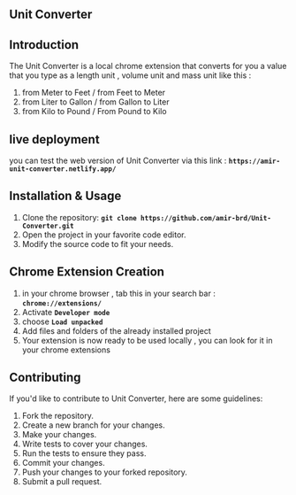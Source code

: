## **Unit Converter**

## **Introduction**
The Unit Converter is a local chrome extension that converts for you a value that you type as a length unit , volume unit and mass unit like this : 
1. from Meter to Feet / from Feet to Meter
2. from Liter to Gallon / from Gallon to Liter
3. from Kilo to Pound / From Pound to Kilo

## **live deployment**
you can test the web version of Unit Converter via this link : **`https://amir-unit-converter.netlify.app/`**

## **Installation & Usage**
1. Clone the repository: **`git clone https://github.com/amir-brd/Unit-Converter.git`**
2. Open the project in your favorite code editor.
3. Modify the source code to fit your needs.

## **Chrome Extension Creation**
1. in your chrome browser , tab this in your search bar : **`chrome://extensions/`**
2. Activate **`Developer mode`**
3. choose **`Load unpacked`**
4. Add files and folders of the already installed project
5. Your extension is now ready to be used locally , you can look for it in your chrome extensions

## **Contributing**

If you'd like to contribute to Unit Converter, here are some guidelines:

1. Fork the repository.
2. Create a new branch for your changes.
3. Make your changes.
4. Write tests to cover your changes.
5. Run the tests to ensure they pass.
6. Commit your changes.
7. Push your changes to your forked repository.
8. Submit a pull request.

